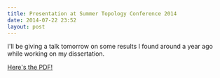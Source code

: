 ```yaml
---
title: Presentation at Summer Topology Conference 2014
date: 2014-07-22 23:52
layout: post
---
```


I'll be giving a talk tomorrow
on some results I found around a year ago while working
on my dissertation.

[Here's the PDF!][1]

[1]: https://github.com/StevenClontz/Research/blob/c7a39086c1ef2e470cb25aa3d84e90df591aba37/phd/talks-and-presentations/2014-07-23-menger-talk.pdf?raw=true